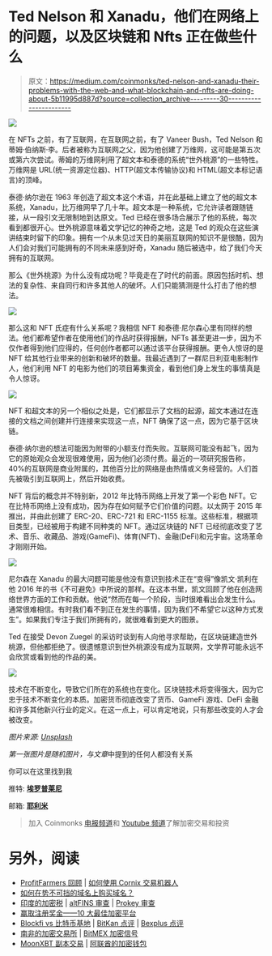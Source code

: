 # Ted Nelson 和 Xanadu，他们在网络上的问题，以及区块链和 Nfts 正在做些什么

> 原文：<https://medium.com/coinmonks/ted-nelson-and-xanadu-their-problems-with-the-web-and-what-blockchain-and-nfts-are-doing-about-5b11995d887d?source=collection_archive---------30----------------------->

![](img/f4eafd6e690eb05ff723e8ae5be401e5.png)

在 NFTs 之前，有了互联网，在互联网之前，有了 Vaneer Bush，Ted Nelson 和蒂姆·伯纳斯·李。后者被称为互联网之父，因为他创建了万维网，这可能是第五次或第六次尝试。蒂姆的万维网利用了超文本和泰德的系统“世外桃源”的一些特性。万维网是 URL(统一资源定位器)、HTTP(超文本传输协议)和 HTML(超文本标记语言)的顶峰。

泰德·纳尔逊在 1963 年创造了超文本这个术语，并在此基础上建立了他的超文本系统，Xanadu，比万维网早了几十年。超文本是一种系统，它允许读者跟随链接，从一段引文无限制地到达原文。Ted 已经在很多场合展示了他的系统，每次看到都很开心。世外桃源意味着文学记忆的神奇之地，这是 Ted 的观众在这些演讲结束时留下的印象。拥有一个从未见过天日的美丽互联网的知识不是很酷，因为人们会对我们可能拥有的不同未来感到好奇，Xanadu 随后被选中，给了我们今天拥有的互联网。

那么《世外桃源》为什么没有成功呢？毕竟走在了时代的前面。原因包括时机、想法的复杂性、来自同行和许多其他人的破坏。人们只能猜测是什么打击了他的想法。

![](img/b1e9d7a18da9b06996c925c1c8ee0ef6.png)

那么这和 NFT 氏症有什么关系呢？我相信 NFT 和泰德·尼尔森心里有同样的想法。他们都希望作者在使用他们的作品时获得报酬，NFTs 甚至更进一步，因为不仅作者得到他们应得的，任何创作者都可以通过该平台获得报酬。更令人惊讶的是 NFT 给其他行业带来的创新和破坏的数量。我最近遇到了一群尼日利亚电影制作人，他们利用 NFT 的电影为他们的项目筹集资金，看到他们身上发生的事情真是令人惊讶。

![](img/228cfe7011978f9c30fe7d125c25519d.png)

NFT 和超文本的另一个相似之处是，它们都显示了文档的起源，超文本通过在连接的文档之间创建并行连接来实现这一点，NFT 确保了这一点，因为它基于区块链。

泰德·纳尔逊的想法可能因为附带的小额支付而失败。互联网可能没有起飞，因为它的原始观众会发现很难使用，因为他们必须付费。最近的一项研究报告称，40%的互联网是商业附属的，其他百分比的网络是由热情或义务经营的。人们首先被吸引到互联网上，然后开始收费。

NFT 背后的概念并不特别新，2012 年比特币网络上开发了第一个彩色 NFT。它在比特币网络上没有成功，因为存在如何赋予它们价值的问题。以太网于 2015 年推出，并由此创建了 ERC-20、ERC-721 和 ERC-1155 标准。这些标准，根据项目类型，已经被用于构建不同种类的 NFT。通过区块链的 NFT 已经彻底改变了艺术、音乐、收藏品、游戏(GameFi)、体育(NFT)、金融(DeFi)和元宇宙。这场革命才刚刚开始。

![](img/d440df6ee71d121ff4ef9f0044c20c6d.png)

尼尔森在 Xanadu 的最大问题可能是他没有意识到技术正在“变得”像凯文·凯利在他 2016 年的书《不可避免》中所说的那样。在这本书里，凯文回顾了他在创造网络世界方面的工作和贡献。他说“然而在每一个阶段，当时很难看出会发生什么。通常很难相信。有时我们看不到正在发生的事情，因为我们不希望它以这种方式发生”。如果我们专注于我们所拥有的，就很难看到更大的图景。

Ted 在接受 Devon Zuegel 的采访时谈到有人向他寻求帮助，在区块链建造世外桃源，但他都拒绝了。很遗憾意识到世外桃源没有成为互联网，文学界可能永远不会欣赏或看到他的作品的美。

![](img/b1e9d7a18da9b06996c925c1c8ee0ef6.png)

技术在不断变化，导致它们所在的系统也在变化。区块链技术将变得强大，因为它忠于技术不断变化的本质。加密货币彻底改变了货币、GameFi 游戏、DeFi 金融和许多其他新兴行业的定义。在这一点上，可以肯定地说，只有那些改变的人才会被改变。

*图片来源:* [*Unsplash*](https://medium.com/u/2053395ac335?source=post_page-----5b11995d887d--------------------------------)

*第一张图片是随机图片，与文章*中提到的任何人都没有关系

你可以在这里找到我

推特: [**埃罗普莱尼**](https://twitter.com/Eromplaini)

邮箱: [**耶利米**](http://johnjeremiah627@gmail.com)

> 加入 Coinmonks [电报频道](https://t.me/coincodecap)和 [Youtube 频道](https://www.youtube.com/c/coinmonks/videos)了解加密交易和投资

# 另外，阅读

*   [ProfitFarmers 回顾](https://coincodecap.com/profitfarmers-review) | [如何使用 Cornix 交易机器人](https://coincodecap.com/cornix-trading-bot)
*   [如何在势不可挡的域名上购买域名？](https://coincodecap.com/buy-domain-on-unstoppable-domains)
*   [印度的加密税](https://coincodecap.com/crypto-tax-india) | [altFINS 审查](https://coincodecap.com/altfins-review) | [Prokey 审查](/coinmonks/prokey-review-26611173c13c)
*   [赢取注册奖金——10 大最佳加密平台](https://coincodecap.com/earn-sign-up-bonus)
*   [Blockfi vs 比特币基地](https://coincodecap.com/blockfi-vs-coinbase) | [BitKan 点评](https://coincodecap.com/bitkan-review) | [Bexplus 点评](https://coincodecap.com/bexplus-review)
*   [南非的加密交易所](https://coincodecap.com/crypto-exchanges-in-south-africa) | [BitMEX 加密信号](https://coincodecap.com/bitmex-crypto-signals)
*   [MoonXBT 副本交易](https://coincodecap.com/moonxbt-copy-trading) | [阿联酋的加密钱包](https://coincodecap.com/crypto-wallets-in-uae)